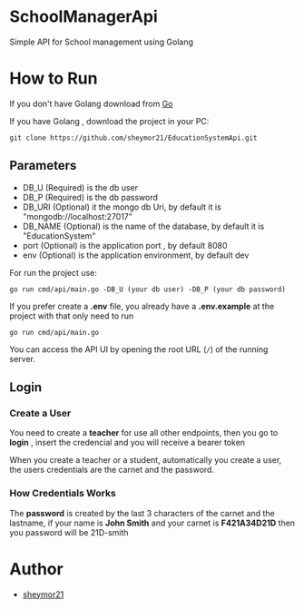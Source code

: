 # SchoolManagerApi

Simple API for School management using Golang

# How to Run

If you don't have Golang download from  [Go](https://go.dev)

If you have Golang , download the project in your PC:

~~~
git clone https://github.com/sheymor21/EducationSystemApi.git
~~~

## Parameters

- DB_U (Required)  is the db user
- DB_P (Required)  is the db password
- DB_URI (Optional)  it the mongo db Uri, by default it is "mongodb://localhost:27017"
- DB_NAME (Optional) is the name of the database, by default it is "EducationSystem"
- port (Optional) is the application port , by default 8080
- env (Optional) is the application environment, by default dev

For run the project use:

~~~
go run cmd/api/main.go -DB_U (your db user) -DB_P (your db password)
~~~

If you prefer create a **.env** file, you already have a **.env.example** at the project with that only need to run
~~~
go run cmd/api/main.go
~~~

You can access the API UI by opening the root URL (`/`) of the running server.

## Login

### Create a User

You need to create a **teacher** for use all other endpoints, then you go to **login** , insert the credencial and you will receive a bearer token

When you create a teacher or a student, automatically you create a user, the users credentials are the carnet and the password.

### How Credentials Works

The **password** is created by the last 3 characters of the carnet and the lastname, if your name is **John Smith** and your carnet is **F421A34D21D** then you password will be 21D-smith


# Author

- [sheymor21](https://github.com/sheymor21)